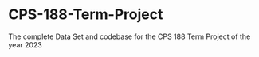 # CPS-188-Term-Project
The complete Data Set and codebase for the CPS 188 Term Project of the year 2023
